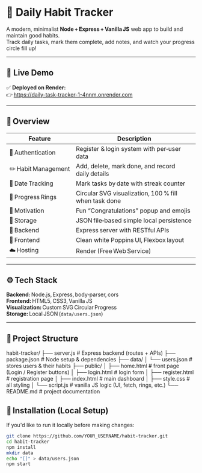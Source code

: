 # 🌱 Daily Habit Tracker

A modern, minimalist **Node + Express + Vanilla JS** web app to build and maintain good habits.  
Track daily tasks, mark them complete, add notes, and watch your progress circle fill up!

---

## 🚀 Live Demo

✅ **Deployed on Render:**  
👉 https://daily-task-tracker-1-4nnm.onrender.com


---

## 🧩 Overview

| Feature | Description |
|----------|--------------|
| 👤 Authentication | Register & login system with per‑user data |
| ✏️ Habit Management | Add, delete, mark done, and record daily details |
| 📅 Date Tracking | Mark tasks by date with streak counter |
| 🔵 Progress Rings | Circular SVG visualization, 100 % fill when task done |
| 🎉 Motivation | Fun “Congratulations” popup and emojis |
| 📁 Storage | JSON file‑based simple local persistence |
| 🧱 Backend | Express server with RESTful APIs |
| 💅 Frontend | Clean white Poppins UI, Flexbox layout |
| ☁️ Hosting | Render (Free Web Service) |

---

## ⚙️ Tech Stack

**Backend:** Node.js, Express, body‑parser, cors  
**Frontend:** HTML5, CSS3, Vanilla JS  
**Visualization:** Custom SVG Circular Progress  
**Storage:** Local JSON (`data/users.json`)  

---

## 🧠 Project Structure

habit-tracker/
├── server.js              # Express backend (routes + APIs)
├── package.json           # Node setup & dependencies
├── data/
│   └── users.json         # stores users & their habits
├── public/
│   ├── home.html          # front page (Login / Register buttons)
│   ├── login.html         # login form
│   ├── register.html      # registration page
│   ├── index.html         # main dashboard
│   ├── style.css          # all styling
│   └── script.js          # vanilla JS logic (UI, fetch, rings, etc.)
└── README.md              # project documentation


## 🧩 Installation (Local Setup)

If you'd like to run it locally before making changes:

```bash
git clone https://github.com/YOUR_USERNAME/habit-tracker.git
cd habit-tracker
npm install
mkdir data
echo "[]" > data/users.json
npm start

